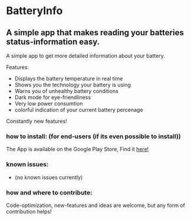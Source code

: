 # BatteryInfo
## A simple app that makes reading your batteries status-information easy.

A simple app to get more detailed information about your battery.

Features:

- Displays the battery temperature in real time
- Shows you the technology your battery is using
- Warns you of unhealthy battery conditions
- Dark mode for eye-friendliness
- Very low power consumtion
- colorful indication of your current battery percenage
<!-- - Helps you to find the best charger -->  



Constantly new features!

### how to install: (for end-users (if its even possible to install))

The App is available on the Google Play Store, Find it [here!](https://play.google.com/store/apps/details?id=com.martintools.batteryinfo)

### known issues:
- (no known issues currently)

### how and where to contribute:

Code-optimization, new-features and ideas are welcome, but any form of contribution helps!
